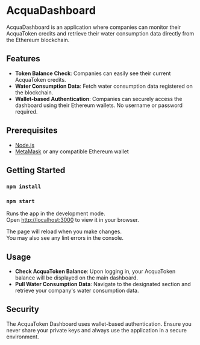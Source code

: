 # AcquaDashboard

AcquaDashboard is an application where companies can monitor their AcquaToken credits and retrieve their water consumption data directly from the Ethereum blockchain.

## Features
- **Token Balance Check**: Companies can easily see their current AcquaToken credits.
- **Water Consumption Data**: Fetch water consumption data registered on the blockchain.
- **Wallet-based Authentication**: Companies can securely access the dashboard using their Ethereum wallets. No username or password required.

## Prerequisites

- [Node.js](https://nodejs.org/)
- [MetaMask](https://metamask.io/) or any compatible Ethereum wallet

## Getting Started

### `npm install`
### `npm start`

Runs the app in the development mode.\
Open [http://localhost:3000](http://localhost:3000) to view it in your browser.

The page will reload when you make changes.\
You may also see any lint errors in the console.


## Usage
- **Check AcquaToken Balance**: Upon logging in, your AcquaToken balance will be displayed on the main dashboard.
- **Pull Water Consumption Data**: Navigate to the designated section and retrieve your company's water consumption data.

## Security
The AcquaToken Dashboard uses wallet-based authentication. Ensure you never share your private keys and always use the application in a secure environment.

